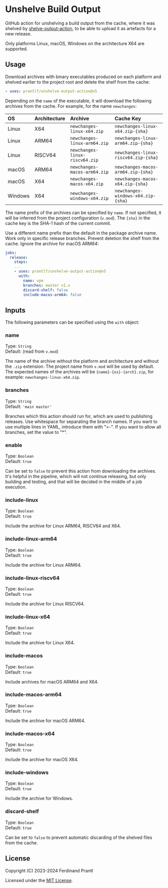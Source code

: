 # Unshelve Build Output

GitHub action for unshelving a build output from the cache, where it was shelved by [shelve-output-action], to be able to upload it as artefacts for a new release.

Only platforms Linux, macOS, Windows on the architecture X64 are supported.

## Usage

Download archives with binary executables produced on each platform and shelved earlier to the project root and delete the shelf from the cache:

```yml
- uses: prantlf/unshelve-output-action@v5
```

Depending on the `name` of the executable, it will download the following archives from the cache. For example, for the name `newchanges`:

|    OS   | Architecture |            Archive             |            Cache Key                 |
|:--------|:-------------|:-------------------------------|:-------------------------------------|
| Linux   |      X64     | `newchanges-linux-x64.zip`     | `newchanges-linux-x64.zip-{sha}`     |
| Linux   |     ARM64    | `newchanges-linux-arm64.zip`   | `newchanges-linux-arm64.zip-{sha}`   |
| Linux   |    RISCV64   | `newchanges-linux-riscv64.zip` | `newchanges-linux-riscv64.zip-{sha}` |
| macOS   |     ARM64    | `newchanges-macos-arm64.zip`   | `newchanges-macos-arm64.zip-{sha}`   |
| macOS   |      X64     | `newchanges-macos-x64.zip`     | `newchanges-macos-x64.zip-{sha}`     |
| Windows |      X64     | `newchanges-windows-x64.zip`   | `newchanges-windows-x64.zip-{sha}`   |

The name prefix of the archives can be specified by `name`. If not specified, it will be inferred from the project configuration (`v.mod`). The `{sha}` in the cache key is the SHA-1 hash of the current commit.

Use a different name prefix than the default in the package archive name. Work only in specific release branches. Prevent deletion the shelf from the cache. Ignore the archive for macOS ARM64:

```yml
jobs:
  release:
    steps:
    ...
    - uses: prantlf/unshelve-output-action@v5
      with:
        name: vpm
        branches: master v1.x
        discard-shelf: false
        include-macos-arm64: false
```

## Inputs

The following parameters can be specified using the `with` object:

### name

Type: `String`<br>
Default: (read from `v.mod`)

The name of the archive without the platform and architecture and without the `.zip` extension. The project name from `v.mod` will be used by default. The expected names of the archives will be `{name}-{os}-{arch}.zip`, for example: `newchanges-linux-x64.zip`.

### branches

Type: `String`<br>
Default: `'main master'`

Branches which this action should run for, which are used to publishing releases. Use whitespace for separating the branch names. If you want to use multiple lines in YAML, introduce them with ">-". If you want to allow all branches, set the value to "*".

### enable

Type: `Boolean`<br>
Default: `true`

Can be set to `false` to prevent this action from downloading the archives. It's helpful in the pipeline, which will not continue releasing, but only building and testing, and that will be decided in the middle of a job execution.

### include-linux

Type: `Boolean`<br>
Default: `true`

Include the archive for Linux ARM64, RISCV64 and X64.

### include-linux-arm64

Type: `Boolean`<br>
Default: `true`

Include the archive for Linux ARM64.

### include-linux-riscv64

Type: `Boolean`<br>
Default: `true`

Include the archive for Linux RISCV64.

### include-linux-x64

Type: `Boolean`<br>
Default: `true`

Include the archive for Linux X64.

### include-macos

Type: `Boolean`<br>
Default: `true`

Include archives for macOS ARM64 and X64.

### include-macos-arm64

Type: `Boolean`<br>
Default: `true`

Include the archive for macOS ARM64.

### include-macos-x64

Type: `Boolean`<br>
Default: `true`

Include the archive for macOS X64.

### include-windows

Type: `Boolean`<br>
Default: `true`

Include the archive for Windows.

### discard-shelf

Type: `Boolean`<br>
Default: `true`

Can be set to `false` to prevent automatic discarding of the shelved files from the cache.

## License

Copyright (C) 2023-2024 Ferdinand Prantl

Licensed under the [MIT License].

[MIT License]: http://en.wikipedia.org/wiki/MIT_License
[shelve-output-action]: https://github.com/prantlf/shelve-output-action
